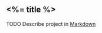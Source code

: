 ## <%= title %>

TODO Describe project in
[Markdown](http://warpedvisions.org/projects/markdown-cheat-sheet.md)
